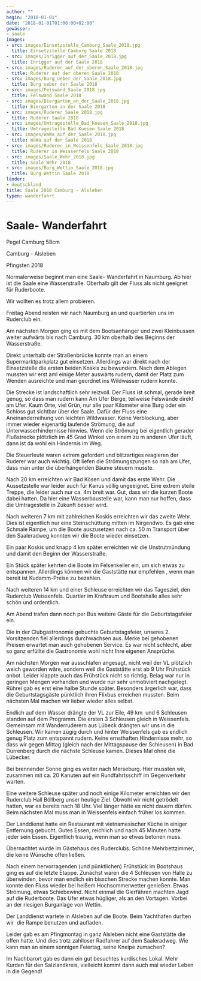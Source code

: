 ```yaml
---
author: ""
begin: "2018-01-01"
date: "2018-01-01T01:00:00+02:00"
gewässer:
- saale
images:
- src: images/Einsetzstelle_Camburg_Saale_2018.jpg
  title: Einsetzstelle Camburg Saale 2018
- src: images/Inrigger_auf_der_Saale_2018.jpg
  title: Inrigger auf der Saale 2018
- src: images/Ruderer_auf_der_oberen_Saale_2018.jpg
  title: Ruderer auf der oberen Saale 2018
- src: images/Burg_ueber_der_Saale_2018.jpg
  title: Burg ueber der Saale 2018
- src: images/Felswand_Saale_2018.jpg
  title: Felswand Saale 2018
- src: images/Biergarten_an_der_Saale_2018.jpg
  title: Biergarten an der Saale 2018
- src: images/Ruderer_Saale_2018.jpg
  title: Ruderer Saale 2018
- src: images/Umtragestelle_Bad_Koesen_Saale_2018.jpg
  title: Umtragestelle Bad Koesen Saale 2018
- src: images/WaWa_auf_der_Saale_2018.jpg
  title: WaWa auf der Saale 2018
- src: images/Ruderer_in_Weissenfels_Saale_2018.jpg
  title: Ruderer in Weissenfels Saale 2018
- src: images/Saale_Wehr_2018.jpg
  title: Saale Wehr 2018
- src: images/Burg_Wettin_Saale_2018.jpg
  title: Burg Wettin Saale 2018
länder: 
- deutschland
title: Saale 2018 Camburg - Alsleben
typen: wanderfahrt
---
```


# Saale- Wanderfahrt


Pegel Camburg 58cm

Camburg - Alsleben

Pfingsten 2018

Normalerweise beginnt man eine Saale- Wanderfahrt in Naumburg. Ab hier ist die Saale eine Wasserstraße. Oberhalb gilt der Fluss als nicht geeignet für Ruderboote.

Wir wollten es trotz allem probieren.

Freitag Abend reisten wir nach Naumburg an und quartierten uns im Ruderclub ein.

Am nächsten Morgen ging es mit dem Bootsanhänger und zwei Kleinbussen weiter aufwärts bis nach Camburg. 30 km oberhalb des Beginns der Wasserstraße.

Direkt unterhalb der Straßenbrücke konnte man an einem Supermarktparkplatz gut einsetzen. Allerdings war direkt nach der Einsetzstelle die ersten beiden Koskis zu bewundern. Nach dem Ablegen mussten wir erst aml einige Meter auswärts rudern, damit der Platz zum Wenden ausreichte und man geordnet ins Wildwasser rudern konnte.

Die Strecke ist landschaftlich sehr reizvoll. Der Fluss ist schmal, gerade breit genug, so dass man rudern kann Am Ufer Berge, teilweise Felswände direkt am Ufer. Kaum Orte, viel Grün, nur alle paar Kilometer eine Burg oder ein Schloss gut sichtbar über der Saale. Dafür der Fluss eine Aneinanderreihung von leichten Wildwasser. Keine Verblockung, aber immer wieder eigenartig laufende Strömung, die auf Unterwasserhindernisse hinwies. Wenn die Strömung bei eigentlich gerader Flußstrecke plötzlich im 45 Grad Winkel von einem zu m anderen Ufer läuft, dann ist da wohl ein Hindernis im Weg.

Die Steuerleute waren extrem gefordert und blitzartiges reagieren der Ruderer war auch wichtig. Oft liefen die Strömungszungen so nah am Ufer, dass man unter die überhängenden Bäume steuern musste.

Nach 20 km erreichten wir Bad Kösen und damit das erste Wehr. Die Aussetzstelle war leider auch für Kanus völlig ungeeignet. Eine extrem steile Treppe, die leider auch nur ca. 4m breit war. Gut, dass wir die kurzen Boote dabei hatten. Da hier eine Wasserbaustelle war, kann man nur hoffen, dass die Umtragestelle in Zukunft besser wird.

Nach weiteren 7 km mit zahlreichen Koskis erreichten wir das zweite Wehr. Dies ist eigentlich nur eine Steinschüttung mitten im Nirgendwo. Es gab eine Schmale Rampe, um die Boote auszusetzen nach ca. 50 m Transport über den Saaleradweg konnten wir die Boote wieder einsetzen.

Ein paar Koskis und knapp 4 km später erreichten wir die Unstrutmündung und damit den Beginn der Wasserstraße.

Ein Stück später kehrten die Boote im Felsenkeller ein, um sich etwas zu entspannen. Allerdings können wir die Gaststätte nur empfehlen , wenn man bereit ist Kudamm-Preise zu bezahlen.

Nach weiteren 14 km und einer Schleuse erreichten wir das Tagesziel, den Ruderclub Weissenfels. Quartier im Kraftraum und Bootshalle alles sehr schön und ordentlich.

Am Abend trafen dann noch per Bus weitere Gäste für die Geburtstagsfeier ein.

Die in der Clubgastronomie gebuchte Geburtstagsfeier, unseres 2. Vorsitzenden fiel allerdings durchwachsen aus. Merke bei gehobenen Preisen erwartet man auch gehobenen Service. Es war nicht schlecht, aber so ganz erfüllte die Gastronomie wohl nicht Ihre eigenen Ansprüche.

Am nächsten Morgen war ausschlafen angesagt, nicht weil der VL plötzlich weich geworden wäre, sondern weil die Gaststätte erst ab 9 Uhr Frühstück anbot. Leider klappte auch das Frühstück nicht so richtig. Belag war nur in geringen Mengen vorhanden und wurde nur sehr unmotiviert nachgelegt. Rührei gab es erst eine halbe Stunde später. Besonders ärgerlich war, dass die Geburtstagsgäste pünktlich ihren Flixbus erreichen mussten. Beim nächsten Mal machen wir lieber wieder alles selbst.

Endlich auf dem Wasser drängte der VL zur Eile, 49 km  und 6 Schleusen standen auf dem Programm. Die ersten 3 Schleusen gleich in Weissenfels. Gemeinsam mit Wanderruderern aus Lübeck drängten wir uns in die Schleusen. Wir kamen zügig durch und hinter Weissenfels gab es endlich genug Platz zum entspannt rudern. Keine ernsthaften Hindernisse mehr, so dass wir gegen Mittag (gleich nach der Mittagspause der Schleusen) in Bad Dürrenberg durch die nächste Schleuse kamen. Dieses Mal ohne die Lübecker.

Bei brennender Sonne ging es weiter nach Merseburg. Hier mussten wir, zusammen mit ca. 20 Kanuten auf ein Rundfahrtsschiff im Gegenverkehr warten.

Eine weitere Schleuse später und noch einige Kilometer erreichten wir den Ruderclub Hall Böllberg unser heutige Ziel. Obwohl wir nicht getrödelt hatten, war es bereits nach 18 Uhr. Viel länger hätte es nicht dauern dürfen. Beim nächsten Mal muss man in Weissenfels einfach früher los kommen.

Der Landdienst hatte ein Restaurant mit vietnamesischer Küche in einiger Entfernung gebucht. Gutes Essen, reichlich und nach 45 Minuten hatte jeder sein Essen. Eigentlich traurig, wenn man so etwas betonen muss.

Übernachtet wurde im Gästehaus des Ruderclubs. Schöne Mehrbettzimmer, die keine Wünsche offen ließen.

Nach einem hervorragenden (und pünktlichen) Frühstück im Bootshaus ging es auf die letzte Etappe. Zunächst waren die 4 Schleusen von Halle zu überwinden, bevor man endlich ein bisschen Strecke machen konnte. Man konnte den Fluss wieder bei heißem Hochsommerwetter genießen. Etwas Strömung, etwas Schiebewind. Nicht einmal die Gierfähren machten Jagd auf die Ruderboote. Das Ufer etwas hügliger, als an den Vortagen. Vorbei an der riesigen Burganlage von Wettin.

Der Landdienst wartete in Alsleben auf die Boote. Beim Yachthafen durften wir  die Rampe benutzen und aufladen.

Leider gab es am Pfingmontag in ganz Alsleben nicht eine Gaststätte die offen hatte. Und dies trotz zahlloser Radfahrer auf dem Saaleradweg. Wie kann man an einem sonnigen Feiertag, seine Kneipe zumachen?

Im Nachbarort gab es dann ein gut besuchtes kurdisches Lokal. Mehr Kurden für den Salzlandkreis, vielleicht kommt dann auch mal wieder Leben in die Gegend!
